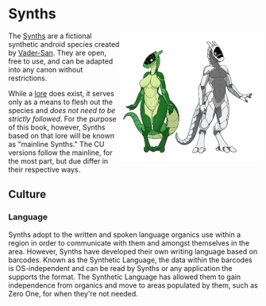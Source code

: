 # Synths

<img src="img/../../img/Synthintro.png" style="float:right;width:20em" />

The [Synths](https://synthspecies.com/) are a fictional synthetic android species created by [Vader-San](https://www.furaffinity.net/user/vader-san). They are open, free to use, and can be adapted into any canon without restrictions.

While a [lore](https://synthspecies.com/wiki/Main_Page) does exist, it serves only as a means to flesh out the species and *does not need to be strictly followed*. For the purpose of this book, however, Synths based on that lore will be known as "mainline Synths." The CU versions follow the mainline, for the most part, but due differ in their respective ways.

## Culture

### Language

Synths adopt to the written and spoken language organics use within a region in order to communicate with them and amongst themselves in the area. However, Synths have developed their own writing language based on barcodes. Known as the Synthetic Language, the data within the barcodes is OS-independent and can be read by Synths or any application the supports the format. The Synthetic Language has allowed them to gain independence from organics and move to areas populated by them, such as Zero One, for when they're not needed.